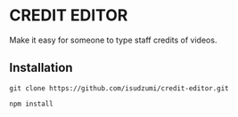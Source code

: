 # CREDIT EDITOR

Make it easy for someone to type staff credits of videos.

## Installation

`git clone https://github.com/isudzumi/credit-editor.git`

`npm install`

